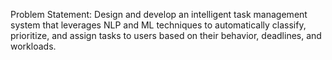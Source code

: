 Problem Statement:
Design and develop an intelligent task management system that leverages NLP and ML techniques to automatically classify,
prioritize, and assign tasks to users based on their behavior, deadlines, and workloads.
